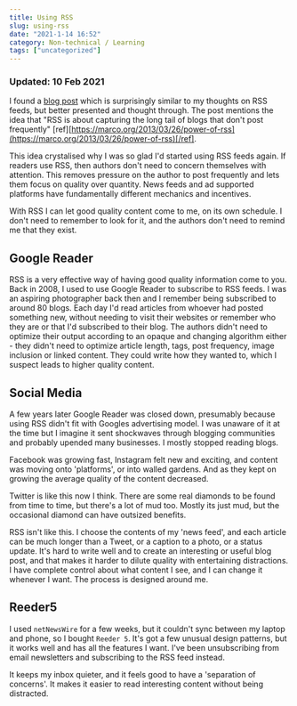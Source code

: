 ```yaml
---
title: Using RSS
slug: using-rss
date: "2021-1-14 16:52"
category: Non-technical / Learning
tags: ["uncategorized"]
---
```


### Updated: 10 Feb 2021

I found a [blog post](https://brandur.org/fragments/rss-abandon) which is
surprisingly similar to my thoughts on RSS feeds, but better presented and
thought through. The post mentions the idea that "RSS is about capturing the
long tail of blogs that don't post frequently"
[ref][https://marco.org/2013/03/26/power-of-rss](https://marco.org/2013/03/26/power-of-rss)[/ref].

This idea crystalised why I was so glad I'd started using RSS feeds
again. If readers use RSS, then authors don't need to concern themselves with
attention. This removes pressure on the author to post
frequently and lets them focus on quality over quantity. News feeds and ad
supported platforms have fundamentally different mechanics and incentives.

With RSS I can let good quality content come to me, on its own schedule. I
don't need to remember to look for it, and the authors don't need to remind me
that they exist.

## Google Reader

RSS is a very effective way of having good quality information
come to you. Back in 2008, I used to use Google Reader to subscribe to RSS
feeds. I was an aspiring photographer back then and I remember being subscribed
to around 80 blogs. Each day I'd read articles from whoever had posted
something new, without needing to visit their websites or remember who they are
or that I'd subscribed to their blog. The authors didn't need to optimize their
output according to an opaque and changing algorithm either - they didn't need
to optimize article length, tags, post frequency, image inclusion or linked
content. They could write how they wanted to, which I suspect leads to higher
quality content.

## Social Media

A few years later Google Reader was closed down, presumably because using RSS
didn't fit with Googles advertising model. I was unaware of it at the time but
I imagine it sent shockwaves through blogging communities and probably upended
many businesses. I mostly stopped reading blogs.

Facebook was growing fast, Instagram felt new and exciting, and content was
moving onto 'platforms', or into walled gardens. And as they kept on growing
the average quality of the content decreased.

Twitter is like this now I think. There are some real diamonds to be found from
time to time, but there's a lot of mud too. Mostly its just mud, but the
occasional diamond can have outsized benefits.

RSS isn't like this. I choose the contents of my 'news feed', and
each article can be much longer than a Tweet, or a caption to a photo, or a
status update. It's hard to write well and to create an interesting or useful blog
post, and that makes it harder to dilute quality with entertaining
distractions. I have complete control about what content I see, and I can
change it whenever I want. The process is designed around me.

## Reeder5

I used `netNewsWire` for a few weeks, but it couldn't sync between my laptop
and phone, so I bought `Reeder 5`. It's got a few unusual design patterns, but
it works well and has all the features I want. I've been unsubscribing from
email newsletters and subscribing to the RSS feed instead.

It keeps my inbox quieter, and it feels good to have a 'separation of
concerns'. It makes it easier to read interesting content without being
distracted.
